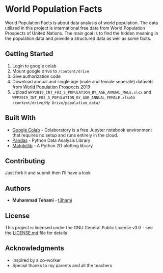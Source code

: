 # World Population Facts

World Population Facts is about data analysis of world population. The data utilized in this project is international free data from World Population Prospects of United Nations. The main goal is to find the hidden meaning in the population data and provide a structured data as well as some facts.

## Getting Started

1. Login to google colab
2. Mount google drive to `/content/drive`
3. Give authorization code
4. Download annual and single age (male and female seperate) datasets from [World Population Prospects 2019](https://population.un.org/wpp/Download/Standard/Interpolated/)
4. Upload `WPP2019_INT_F03_2_POPULATION_BY_AGE_ANNUAL_MALE.xlsx` and `WPP2019_INT_F03_3_POPULATION_BY_AGE_ANNUAL_FEMALE.xlsx`to `/content/drive/My Drive/population_data/`

## Built With

* [Google Colab](https://colab.research.google.com/) - Colaboratory is a free Jupyter notebook environment that requires no setup and runs entirely in the cloud.
* [Pandas](https://pandas.pydata.org/) - Python Data Analysis Library
* [Matplotlib](https://matplotlib.org/) - A Python 2D plotting library

## Contributing

Just fork it and submit then I'll have a look

## Authors

* **Muhammad Tehami** - [t3hami](https://github.com/t3hami)

## License

This project is licensed under the GNU General Public License v3.0 - see the [LICENSE.md](LICENSE.md) file for details

## Acknowledgments

* Inspired by a co-worker 
* Special thanks to my parents and all the teachers
